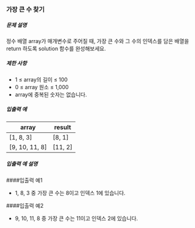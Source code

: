 ### 가장 큰 수 찾기

##### 문제 설명

정수 배열 array가 매개변수로 주어질 때, 가장 큰 수와 그 수의 인덱스를 담은 배열을 return 하도록 solution 함수를 완성해보세요.

##### 제한 사항

- 1 ≤ array의 길이 ≤ 100
- 0 ≤ array 원소 ≤ 1,000
- array에 중복된 숫자는 없습니다. 

##### 입출력 예

| array          | result  |
|----------------|---------|
| [1, 8, 3]      | [8, 1]  |
| [9, 10, 11, 8] | [11, 2] |


##### 입출력 예 설명
####입출력 예1
- 1, 8, 3 중 가장 큰 수는 8이고 인덱스 1에 있습니다.

####입출력 예2
- 9, 10, 11, 8 중 가장 큰 수는 11이고 인덱스 2에 있습니다.